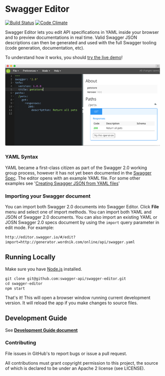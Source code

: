# Swagger Editor

[![Build Status](https://travis-ci.org/swagger-api/swagger-editor.svg?branch=master)](https://travis-ci.org/swagger-api/swagger-editor)
[![Code Climate](https://codeclimate.com/github/swagger-api/swagger-editor/badges/gpa.svg)](https://codeclimate.com/github/swagger-api/swagger-editor)

Swagger Editor lets you edit API specifications in YAML inside your browser and to preview documentations in real time.
Valid Swagger JSON descriptions can then be generated and used with the full Swagger tooling (code generation, documentation, etc).

To understand how it works, you should [try the live demo](http://editor.swagger.io/#/edit)!

![Screenshot of the Swagger Editor](app/images/screenshot.png "Designing an API with the Swagger Editor")

### YAML Syntax
YAML became a first-class citizen as part of the Swagger 2.0 working group process, however it has not yet been documented in the [Swagger Spec](https://github.com/swagger-api/swagger-spec/blob/master/versions/2.0.md). The editor opens with an example YAML file. For some other examples see '[Creating Swagger JSON from YAML files](https://github.com/swagger-api/swagger-codegen/wiki/Creating-Swagger-JSON-from-YAML-files)'

### Importing your Swagger document
You can import both Swagger 2.0 documents into Swagger Editor. Click **File** menu and select one of import methods. You can import both YAML and JSON of Swagger 2.0 documents.
You can also import an existing YAML or JOSN Swagger 2.0 specs document by using the `import` query parameter in edit mode. For example:
```
http://editor.swagger.io/#/edit?import=http://generator.wordnik.com/online/api/swagger.yaml
```
## Running Locally

Make sure you have [Node.js](http://nodejs.org/) installed. 

```shell
git clone git@github.com:swagger-api/swagger-editor.git
cd swagger-editor
npm start
```

That's it! This will open a browser window running current development version. It will reload the app if you make changes to source files.

## Development Guide
See [**Development Guide document**](./docs/development.md)

### Contributing
File issues in GitHub's to report bugs or issue a pull request.

All contributions must grant copyright permission to this project, the source of which is declared to be under an Apache 2 license (see LICENSE).
